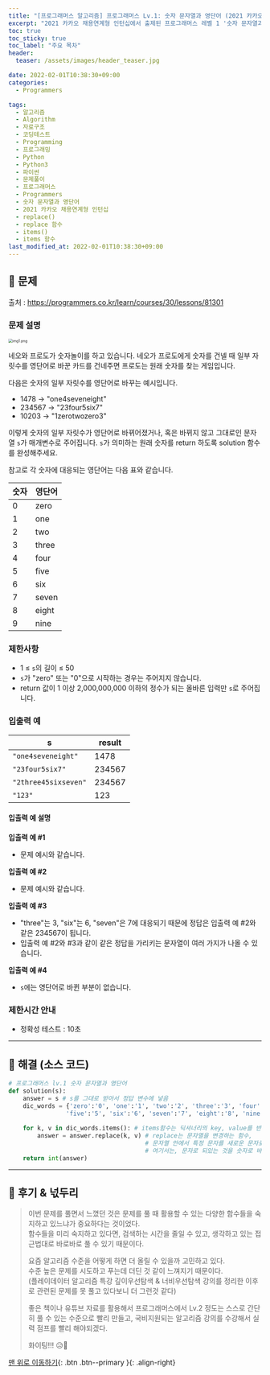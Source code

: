 ```yaml
---
title: "[프로그래머스 알고리즘] 프로그래머스 Lv.1: 숫자 문자열과 영단어 (2021 카카오 채용연계형 인턴십) / 파이썬 Python3"
excerpt: "2021 카카오 채용연계형 인턴십에서 출제된 프로그래머스 레벨 1 '숫자 문자열과 영단어' 문제를 파이썬으로 풀어보았다."
toc: true
toc_sticky: true
toc_label: "주요 목차"
header:
  teaser: /assets/images/header_teaser.jpg

date: 2022-02-01T10:38:30+09:00
categories:
  - Programmers

tags:
  - 알고리즘
  - Algorithm
  - 자료구조
  - 코딩테스트
  - Programming
  - 프로그래밍
  - Python
  - Python3
  - 파이썬
  - 문제풀이
  - 프로그래머스
  - Programmers
  - 숫자 문자열과 영단어
  - 2021 카카오 채용연계형 인턴십
  - replace()
  - replace 함수
  - items()
  - items 함수
last_modified_at: 2022-02-01T10:38:30+09:00
---
```


## 🔔 문제

출처 : <https://programmers.co.kr/learn/courses/30/lessons/81301>

### 문제 설명

<img src="https://grepp-programmers.s3.ap-northeast-2.amazonaws.com/files/production/d31cb063-4025-4412-8cbc-6ac6909cf93e/img1.png" alt="img1.png" style="zoom:50%;" />

네오와 프로도가 숫자놀이를 하고 있습니다. 네오가 프로도에게 숫자를 건넬 때 일부 자릿수를 영단어로 바꾼 카드를 건네주면 프로도는 원래 숫자를 찾는 게임입니다.

다음은 숫자의 일부 자릿수를 영단어로 바꾸는 예시입니다.

- 1478 → "one4seveneight"
- 234567 → "23four5six7"
- 10203 → "1zerotwozero3"

이렇게 숫자의 일부 자릿수가 영단어로 바뀌어졌거나, 혹은 바뀌지 않고 그대로인 문자열 `s`가 매개변수로 주어집니다. `s`가 의미하는 원래 숫자를 return 하도록 solution 함수를 완성해주세요.

참고로 각 숫자에 대응되는 영단어는 다음 표와 같습니다.

| 숫자 | 영단어 |
| ---- | ------ |
| 0    | zero   |
| 1    | one    |
| 2    | two    |
| 3    | three  |
| 4    | four   |
| 5    | five   |
| 6    | six    |
| 7    | seven  |
| 8    | eight  |
| 9    | nine   |

### 제한사항

- 1 ≤ `s`의 길이 ≤ 50
- `s`가 "zero" 또는 "0"으로 시작하는 경우는 주어지지 않습니다.
- return 값이 1 이상 2,000,000,000 이하의 정수가 되는 올바른 입력만 `s`로 주어집니다.

### 입출력 예

| s                    | result |
| -------------------- | ------ |
| `"one4seveneight"`   | 1478   |
| `"23four5six7"`      | 234567 |
| `"2three45sixseven"` | 234567 |
| `"123"`              | 123    |

#### 입출력 예 설명

**입출력 예 #1**

- 문제 예시와 같습니다.

**입출력 예 #2**

- 문제 예시와 같습니다.

**입출력 예 #3**

- "three"는 3, "six"는 6, "seven"은 7에 대응되기 때문에 정답은 입출력 예 #2와 같은 234567이 됩니다.
- 입출력 예 #2와 #3과 같이 같은 정답을 가리키는 문자열이 여러 가지가 나올 수 있습니다.

**입출력 예 #4**

- `s`에는 영단어로 바뀐 부분이 없습니다.

### 제한시간 안내

- 정확성 테스트 : 10초

---

## 🔐 해결 (소스 코드)

```python
# 프로그래머스 lv.1 숫자 문자열과 영단어
def solution(s):
    answer = s # s를 그대로 받아서 정답 변수에 넣음
    dic_words = {'zero':'0', 'one':'1', 'two':'2', 'three':'3', 'four':'4',
                'five':'5', 'six':'6', 'seven':'7', 'eight':'8', 'nine':'9'}
    
    for k, v in dic_words.items(): # items함수는 딕셔너리의 key, value를 반환
        answer = answer.replace(k, v) # replace는 문자열을 변경하는 함수,
                                      # 문자열 안에서 특정 문자를 새로운 문자로 변경
                                      # 여기서는, 문자로 되있는 것을 숫자로 바꾸도록 함
    return int(answer)
```

---

## 📝 후기 & 넋두리

> 이번 문제를 풀면서 느꼈던 것은 문제를 풀 때 활용할 수 있는 다양한 함수들을 숙지하고 있느냐가 중요하다는 것이었다.<br>함수들을 미리 숙지하고 있다면, 검색하는 시간을 줄일 수 있고, 생각하고 있는 접근법대로 바로바로 풀 수 있기 때문이다.
>
> 요즘 알고리즘 수준을 어떻게 하면 더 올릴 수 있을까 고민하고 있다.<BR>수준 높은 문제를 시도하고 푸는데 더딘 것 같이 느껴지기 때문이다.<BR>(플레이데이터 알고리즘 특강 깊이우선탐색 & 너비우선탐색 강의를 정리한 이후로 관련된 문제를 못 풀고 있다보니 더 그런것 같다)
>
> 좋은 책이나 유튜브 자료를 활용해서 프로그래머스에서 Lv.2 정도는 스스로 간단히 풀 수 있는 수준으로 빨리 만들고, 국비지원되는 알고리즘 강의를 수강해서 실력 점프를 빨리 해야되겠다.
>
> 화이팅!!! 😥💪  

[맨 위로 이동하기](#){: .btn .btn--primary }{: .align-right}